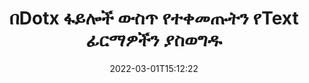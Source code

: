 ---
############################# Static ############################
layout: "auto-gen-signature"
date: 2022-03-01T15:12:22
draft: false
operation: Delete
signaturetype: Text
fileformat: Dotx
productName: Java
lang: am
productCode: java
otherformats: pdf doc docx docm dot dotm dotx odt ott rtf xls xlsx xlsm xlsb csv ods ots xltx xltm ppt pptx pps ppsx odp otp potx potm pptm ppsm
breadcrumb: Put Text signature on Dotx for Java

############################# Head ############################
head_title: "የText ፊርማዎችን ከDotx ፋይሎች በJava በኩል ሰርዝ"
head_description: "ከተፈረሙ Dotx ሰነዶች የተወሰኑ የText ፊርማዎችን መሰረዝ በአጭር የJava ኮድ በቀላሉ ሊከናወን ይችላል።"

############################# Header ############################
title: "በDotx ፋይሎች ውስጥ የተቀመጡትን የText ፊርማዎችን ያስወግዱ"
description: "የተለያዩ የText ፊርማዎችን ከDotx ሰነዶች ሰርዝ። የText ፊርማዎችን ማስወገድ ቀላል የJava ኮድ ያስፈልገዋል።"
bg_image: "https://cms.admin.containerize.com/templates/aspose/App_Themes/V3/images/bg/header1.png"
bg_overlay: false
button:
    enable: true

############################# SubMenu ############################
submenu:
    enable: true

    left:
        img_alt: "GroupDocs.Signature for Java"
        image: "https://cms.admin.containerize.com/templates/groupdocs/images/product-logos/90x90-noborder/groupdocs-signature-java.png"
        product: "GroupDocs.Signature"
        platform: "Java"



############################# About ############################
about:
    enable: true
    title: "ስለ GroupDocs.Signature for Java API ባህሪያት መረጃ ያግኙ"
    content: |
        [GroupDocs.Signature for Java](https://products.groupdocs.com/signature/java/) ኤፒአይ የኤሌክትሮኒክ ፊርማዎችን በመጠቀም ሰነዶችዎን ለማስኬድ ብዙ መንገዶችን ይሰጣል። እንደ ጽሑፎች፣ ምስሎች፣ ዲጂታል የምስክር ወረቀቶች፣ ባርኮዶች፣ QR-codes፣ ማህተሞች ወይም ዲበ ዳታ ያሉ ዲጂታል ፊርማዎች አሉ። ደንበኞች በፒዲኤፍ ፣ MS Word ሰነዶች ፣ በኤምኤስኤክሴል የስራ ደብተሮች ፣ MS PowerPoint አቀራረቦች ፣ አዶቤ ፎቶሾፕ ፋይሎች እና በተለያዩ የምስል ቅርጸቶች ላይ ዲጂታል ፊርማዎችን ማከል ፣ መሰረዝ ፣ ማዘመን ፣ ማረጋገጥ ወይም መፈለግ ይችላሉ። እጅግ በጣም ብዙ ጠቃሚ ባህሪያት እና ቅንብሮች ቀርበዋል.
    

############################# Steps ############################
steps:
    enable: true
    title_left: "Text ፊርማዎችን ከDotx ሰነድዎ እንዴት ማስወገድ እንደሚቻል"
    content_left: |
        [GroupDocs.Signature for Java](https://products.groupdocs.com/signature/java/) የDotx ሰነዶችን የText ፊርማዎችን በጥቂት የኮድ መስመሮች ለማጽዳት ጠቃሚ ባህሪን ይሰጣል።
        
        * በመጀመሪያ፣ ወደ ሰነድዎ የሚያልፈውን ፊርማ ነገር እንደ ግንበኛ መለኪያ።
        * ከዚያ ተገቢውን የፊርማ ነገር ይፍጠሩ እና ልዩ መለያውን ያዘጋጁ።
        * ከዚያ በኋላ፣ መሰረዝ ያለበትን የማለፊያ ዘዴ ሰርዝ ይደውሉ።
        * በመጨረሻም የሂደቱ አሠራር ውጤቶች.

    title_right: "የስርዓት መስፈርቶች"
    content_right: |
        GroupDocs.Signature for Java በሁሉም ዋና መድረኮች እና ስርዓተ ክወናዎች ላይ ይደገፋሉ። ከዚህ በታች ያለውን ኮድ ከመተግበሩ በፊት፣ እባክዎ በስርዓትዎ ላይ የሚከተሉት ቅድመ ሁኔታዎች እንዳሉዎት ያረጋግጡ።

        * ስርዓተ ክወናዎች-ማይክሮሶፍት ዊንዶውስ ፣ ሊኑክስ ፣ ማክኦኤስ
        * የልማት አካባቢዎች፡ NetBeans, Intellij IDEA, Eclipse, etc.
        * Java runtime: J2SE 6.0 and above
        * የቅርብ ጊዜውን የGroupDocs.Signature for Java ስሪት ከ[Maven](https://repository.groupdocs.com/webapp/#/artifacts/browse/tree/General/repo/com/groupdocs/groupdocs-signature) ያውርዱ
         
    code: |
        ```java    
                
        // Set up input Dotx file
        String filePath = "input.dotx";
        // Set up output file
        String outputFilePath = "output.dotx";

        // Instantiate Signature for input file
        Signature signature = new Signature(filePath);

        // Id of signature which is supposed to be deleted
        // such Id may be obtained as result of search operation
        String id = "ff988ab1-7403-4c8d-8db7-f2a56b9f8530";

        // provide signature features to delete
        TextSignature signatureToDelete = new TextSignature(id);

        // delete signature
        Boolean deleteResult = signature.delete(outputFilePath, signatureToDelete);

        // process deletion result
        if (deleteResult)
        {
                System.out.println("Signature was deleted successfully!");
        }
        ```

############################# Demos ############################
demos:
    enable: true
    title: "በText ፊርማዎች ቀጥታ ማሳያ መፈረም"
    content: |
       የ[GroupDocs.signature መተግበሪያ](https://products.groupdocs.app/signature/family) ድህረ ገጽን በመጎብኘት የተለያዩ ኤሌክትሮኒክ ፊርማዎችን ወደ Dotx ፋይል አሁኑኑ ያክሉ።          

############################# More Formats ############################
more_formats:
    enable: true
    title: "የእርስዎን Text ፊርማዎች በJava ይሰርዙ"
    content: |
        "በተለያዩ የሰነድ ቅርጸቶች ላይ የታከሉ ኢ-ፊርማዎችን መሰረዝ። ያለ ተጨማሪ ኮድ ፊርማዎችን በፍጥነት ያስወግዱ።"
    format: 
       
       
back_to_top:
    enable: true
---